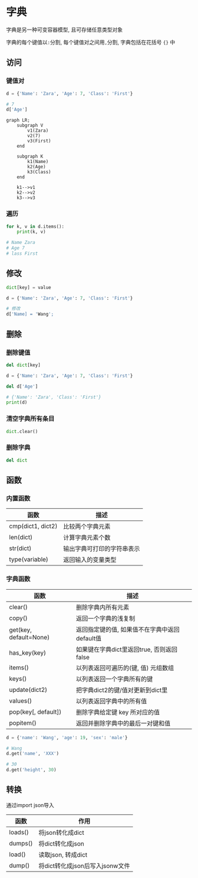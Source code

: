 <!--
 * @Brief        : 
 * @Author       : dmjcb
 * @Date         : 2021-12-02 23:02:30
 * @LastEditors  : dmjcb@outlook.com
 * @LastEditTime : 2024-09-27 13:06:37
-->

# 字典

字典是另一种可变容器模型, 且可存储任意类型对象

字典的每个键值以`:`分割, 每个键值对之间用`,`分割, 字典包括在花括号 `{}` 中

## 访问

### 键值对

```py
d = {'Name': 'Zara', 'Age': 7, 'Class': 'First'}

# 7
d['Age']
```

```mermaid
graph LR;
    subgraph V
        v1(Zara)
        v2(7)
        v3(First)
    end

    subgraph K
        k1(Name)
        k2(Age)
        k3(Class)
    end

    k1-->v1
    k2-->v2
    k3-->v3
```

### 遍历

```py
for k, v in d.items():
    print(k, v)

# Name Zara
# Age 7      
# lass First
```

## 修改

```py
dict[key] = value
```

```py
d = {'Name': 'Zara', 'Age': 7, 'Class': 'First'}

# 修改
d['Name] = 'Wang';
```

## 删除

### 删除键值

```py
del dict[key]
```

```py
d = {'Name': 'Zara', 'Age': 7, 'Class': 'First'}

del d['Age']

# {'Name': 'Zara', 'Class': 'First'}
print(d)
```

### 清空字典所有条目

```py
dict.clear()
```

### 删除字典

```py
del dict
```

## 函数

### 内置函数

| 函数              | 描述                       |
| ----------------- | -------------------------- |
| cmp(dict1, dict2) | 比较两个字典元素           |
| len(dict)         | 计算字典元素个数           |
| str(dict)         | 输出字典可打印的字符串表示 |
| type(variable)    | 返回输入的变量类型         |

### 字典函数

| 函数                   | 描述                                          |
| ---------------------- | --------------------------------------------- |
| clear()                | 删除字典内所有元素                            |
| copy()                 | 返回一个字典的浅复制                          |
| get(key, default=None) | 返回指定键的值, 如果值不在字典中返回default值 |
| has_key(key)           | 如果键在字典dict里返回true, 否则返回false     |
| items()                | 以列表返回可遍历的(键, 值) 元组数组           |
| keys()                 | 以列表返回一个字典所有的键                    |
| update(dict2)          | 把字典dict2的键/值对更新到dict里              |
| values()               | 以列表返回字典中的所有值                      |
| pop(key[, default])    | 删除字典给定键 key 所对应的值                 |
| popitem()              | 返回并删除字典中的最后一对键和值              |

```py
d = {'name': 'Wang', 'age': 19, 'sex': 'male'}

# Wang
d.get('name', 'XXX')

# 30
d.get('height', 30)
```

## 转换

通过import json导入

| 函数    | 作用                            |
| ------- | ------------------------------- |
| loads() | 将json转化成dict                |
| dumps() | 将dict转化成json                |
| load()  | 读取json, 转成dict              |
| dump()  | 将dict转化成json后写入jsonw文件 |